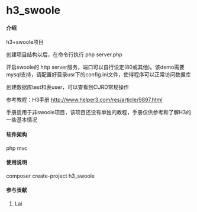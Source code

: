# h3_swoole

#### 介绍
h3+swoole项目

创建项目结构以后，在命令行执行
php server.php

开启swoole的 http server服务，端口可以自行设定(80或其他)。该demo需要mysql支持，请配置好目录usr下的config.ini文件，使得程序可以正常访问数据库

创建数据库test和表user，可以查看到CURD常规操作

参考教程：H3手册 http://www.helper3.com/res/article/9897.html

手册适用于非swoole项目，该项目还没有单独的教程，手册仅供参考和了解H3的一些基本情况

#### 软件架构
php mvc

#### 使用说明

composer create-project h3_swoole

#### 参与贡献

1.  Lai

